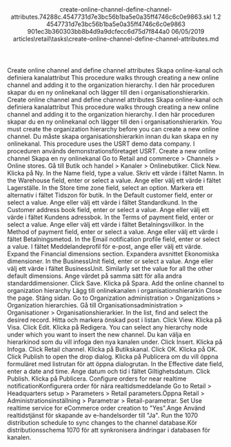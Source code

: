 <?xml version="1.0" encoding="UTF-8"?>
<xliff xmlns:logoport="urn:logoport:xliffeditor:xliff-extras:1.0" xmlns:xsi="http://www.w3.org/2001/XMLSchema-instance" xmlns="urn:oasis:names:tc:xliff:document:1.2" xmlns:xliffext="urn:microsoft:content:schema:xliffextensions" version="1.2" xsi:schemaLocation="urn:oasis:names:tc:xliff:document:1.2 xliff-core-1.2-transitional.xsd">
  <file datatype="xml" source-language="en-US" original="create-online-channel-define-channel-attributes.md" target-language="sv-SE">
    <header>
      <tool tool-company="Microsoft" tool-version="1.0-d915bc8" tool-name="mdxliff" tool-id="mdxliff"/>
      <xliffext:skl_file_name>create-online-channel-define-channel-attributes.74288c.4547731d7e3bc56b1ba5e0a35ff4746c6c0e9863.skl</xliffext:skl_file_name>
      <xliffext:version>1.2</xliffext:version>
      <xliffext:ms.openlocfilehash>4547731d7e3bc56b1ba5e0a35ff4746c6c0e9863</xliffext:ms.openlocfilehash>
      <xliffext:ms.sourcegitcommit>901ec3b360303bb8b4d9a9dcfecc6d75d7f844a0</xliffext:ms.sourcegitcommit>
      <xliffext:ms.lasthandoff>06/05/2019</xliffext:ms.lasthandoff>
      <xliffext:ms.openlocfilepath>articles\retail\tasks\create-online-channel-define-channel-attributes.md</xliffext:ms.openlocfilepath>
    </header>
    <body>
      <group extype="content" id="content">
        <trans-unit xml:space="preserve" translate="yes" id="101" restype="x-metadata">
          <source>Create online channel and define channel attributes</source>
        <target logoport:matchpercent="101" state="translated" state-qualifier="leveraged-tm">Skapa online-kanal och definiera kanalattribut</target></trans-unit>
        <trans-unit xml:space="preserve" translate="yes" id="102" restype="x-metadata">
          <source>This procedure walks through creating a new online channel and adding it to the organization hierarchy.</source>
        <target logoport:matchpercent="101" state="translated" state-qualifier="leveraged-tm">I den här proceduren skapar du en ny onlinekanal och lägger till den i organisationshierarkin.</target></trans-unit>
        <trans-unit xml:space="preserve" translate="yes" id="103">
          <source>Create online channel and define channel attributes</source>
        <target logoport:matchpercent="101" state="translated" state-qualifier="leveraged-tm">Skapa online-kanal och definiera kanalattribut</target></trans-unit>
        <trans-unit xml:space="preserve" translate="yes" id="104">
          <source>This procedure walks through creating a new online channel and adding it to the organization hierarchy.</source>
        <target logoport:matchpercent="101" state="translated" state-qualifier="leveraged-tm">I den här proceduren skapar du en ny onlinekanal och lägger till den i organisationshierarkin.</target></trans-unit>
        <trans-unit xml:space="preserve" translate="yes" id="105">
          <source>You must create the organization hierarchy before you can create a new online channel.</source>
        <target logoport:matchpercent="101" state="translated" state-qualifier="leveraged-tm">Du måste skapa organisationshierarkin innan du kan skapa en ny onlinekanal.</target></trans-unit>
        <trans-unit xml:space="preserve" translate="yes" id="106">
          <source>This procedure uses the USRT demo data company.</source>
        <target logoport:matchpercent="101" state="translated" state-qualifier="leveraged-tm">I proceduren används demonstrationsföretaget USRT.</target></trans-unit>
        <trans-unit xml:space="preserve" translate="yes" id="107">
          <source>Create a new online channel</source>
        <target logoport:matchpercent="101" state="translated" state-qualifier="leveraged-tm">Skapa en ny onlinekanal</target></trans-unit>
        <trans-unit xml:space="preserve" translate="yes" id="108">
          <source>Go to Retail and commerce &gt; Channels &gt; Online stores.</source>
        <target logoport:matchpercent="101" state="translated" state-qualifier="leveraged-tm">Gå till Butik och handel &gt; Kanaler &gt; Onlinebutiker.</target></trans-unit>
        <trans-unit xml:space="preserve" translate="yes" id="109">
          <source>Click New.</source>
        <target logoport:matchpercent="101" state="translated" state-qualifier="leveraged-tm">Klicka på Ny.</target></trans-unit>
        <trans-unit xml:space="preserve" translate="yes" id="110">
          <source>In the Name field, type a value.</source>
        <target logoport:matchpercent="101" state="translated" state-qualifier="leveraged-tm">Skriv ett värde i fältet Namn.</target></trans-unit>
        <trans-unit xml:space="preserve" translate="yes" id="111">
          <source>In the Warehouse field, enter or select a value.</source>
        <target logoport:matchpercent="101" state="translated" state-qualifier="leveraged-tm">Ange eller välj ett värde i fältet Lagerställe.</target></trans-unit>
        <trans-unit xml:space="preserve" translate="yes" id="112">
          <source>In the Store time zone field, select an option.</source>
        <target logoport:matchpercent="101" state="translated" state-qualifier="leveraged-tm">Markera ett alternativ i fältet Tidszon för butik.</target></trans-unit>
        <trans-unit xml:space="preserve" translate="yes" id="113">
          <source>In the Default customer field, enter or select a value.</source>
        <target logoport:matchpercent="101" state="translated" state-qualifier="leveraged-tm">Ange eller välj ett värde i fältet Standardkund.</target></trans-unit>
        <trans-unit xml:space="preserve" translate="yes" id="114">
          <source>In the Customer address book field, enter or select a value.</source>
        <target logoport:matchpercent="101" state="translated" state-qualifier="leveraged-tm">Ange eller välj ett värde i fältet Kundens adressbok.</target></trans-unit>
        <trans-unit xml:space="preserve" translate="yes" id="115">
          <source>In the Terms of payment field, enter or select a value.</source>
        <target logoport:matchpercent="101" state="translated" state-qualifier="leveraged-tm">Ange eller välj ett värde i fältet Betalningsvillkor.</target></trans-unit>
        <trans-unit xml:space="preserve" translate="yes" id="116">
          <source>In the Method of payment field, enter or select a value.</source>
        <target logoport:matchpercent="101" state="translated" state-qualifier="leveraged-tm">Ange eller välj ett värde i fältet Betalningsmetod.</target></trans-unit>
        <trans-unit xml:space="preserve" translate="yes" id="117">
          <source>In the Email notification profile field, enter or select a value.</source>
        <target logoport:matchpercent="101" state="translated" state-qualifier="leveraged-tm">I fältet Meddelandeprofil för e-post, ange eller välj ett värde.</target></trans-unit>
        <trans-unit xml:space="preserve" translate="yes" id="118">
          <source>Expand the Financial dimensions section.</source>
        <target logoport:matchpercent="101" state="translated" state-qualifier="leveraged-tm">Expandera avsnittet Ekonomiska dimensioner.</target></trans-unit>
        <trans-unit xml:space="preserve" translate="yes" id="119">
          <source>In the BusinessUnit field, enter or select a value.</source>
        <target logoport:matchpercent="101" state="translated" state-qualifier="leveraged-tm">Ange eller välj ett värde i fältet BusinessUnit.</target></trans-unit>
        <trans-unit xml:space="preserve" translate="yes" id="120">
          <source>Similarly set the value for all the other default dimensions.</source>
        <target logoport:matchpercent="101" state="translated" state-qualifier="leveraged-tm">Ange värdet på samma sätt för alla andra standarddimensioner.</target></trans-unit>
        <trans-unit xml:space="preserve" translate="yes" id="121">
          <source>Click Save.</source>
        <target logoport:matchpercent="101" state="translated" state-qualifier="leveraged-tm">Klicka på Spara.</target></trans-unit>
        <trans-unit xml:space="preserve" translate="yes" id="122">
          <source>Add the online channel to organization hierarchy</source>
        <target logoport:matchpercent="101" state="translated" state-qualifier="leveraged-tm">Lägg till onlinekanalen i organisationshierarkin</target></trans-unit>
        <trans-unit xml:space="preserve" translate="yes" id="123">
          <source>Close the page.</source>
        <target logoport:matchpercent="101" state="translated" state-qualifier="leveraged-tm">Stäng sidan.</target></trans-unit>
        <trans-unit xml:space="preserve" translate="yes" id="124">
          <source>Go to Organization administration &gt; Organizations &gt; Organization hierarchies.</source>
        <target logoport:matchpercent="101" state="translated" state-qualifier="leveraged-tm">Gå till Organisationsadministration &gt; Organisationer &gt; Organisationshierarkier.</target></trans-unit>
        <trans-unit xml:space="preserve" translate="yes" id="125">
          <source>In the list, find and select the desired record.</source>
        <target logoport:matchpercent="101" state="translated" state-qualifier="leveraged-tm">Hitta och markera önskad post i listan.</target></trans-unit>
        <trans-unit xml:space="preserve" translate="yes" id="126">
          <source>Click View.</source>
        <target logoport:matchpercent="101" state="translated" state-qualifier="leveraged-tm">Klicka på Visa.</target></trans-unit>
        <trans-unit xml:space="preserve" translate="yes" id="127">
          <source>Click Edit.</source>
        <target logoport:matchpercent="101" state="translated" state-qualifier="leveraged-tm">Klicka på Redigera.</target></trans-unit>
        <trans-unit xml:space="preserve" translate="yes" id="128">
          <source>You can select any hierarchy node under which you want to insert the new channel.</source>
        <target logoport:matchpercent="101" state="translated" state-qualifier="leveraged-tm">Du kan välja en hierarkinod som du vill infoga den nya kanalen under.</target></trans-unit>
        <trans-unit xml:space="preserve" translate="yes" id="129">
          <source>Click Insert.</source>
        <target logoport:matchpercent="101" state="translated" state-qualifier="leveraged-tm">Klicka på Infoga.</target></trans-unit>
        <trans-unit xml:space="preserve" translate="yes" id="130">
          <source>Click Retail channel.</source>
        <target logoport:matchpercent="101" state="translated" state-qualifier="leveraged-tm">Klicka på Butikskanal.</target></trans-unit>
        <trans-unit xml:space="preserve" translate="yes" id="131">
          <source>Click OK.</source>
        <target logoport:matchpercent="101" state="translated" state-qualifier="leveraged-tm">Klicka på OK.</target></trans-unit>
        <trans-unit xml:space="preserve" translate="yes" id="132">
          <source>Click Publish to open the drop dialog.</source>
        <target logoport:matchpercent="101" state="translated" state-qualifier="leveraged-tm">Klicka på Publicera om du vill öppna formuläret med listrutan för att öppna dialogrutan.</target></trans-unit>
        <trans-unit xml:space="preserve" translate="yes" id="133">
          <source>In the Effective date field, enter a date and time.</source>
        <target logoport:matchpercent="100" state="translated" state-qualifier="leveraged-tm">Ange datum och tid i fältet Giltighetsdatum.</target></trans-unit>
        <trans-unit xml:space="preserve" translate="yes" id="134">
          <source>Click Publish.</source>
        <target logoport:matchpercent="100" state="translated" state-qualifier="leveraged-tm">Klicka på Publicera.</target></trans-unit>
        <trans-unit xml:space="preserve" translate="yes" id="135">
          <source>Configure orders for near realtime notification</source><target logoport:matchpercent="70" state="translated" state-qualifier="leveraged-mt">Konfigurera order för nära realtidsmeddelande</target>
        </trans-unit>
        <trans-unit xml:space="preserve" translate="yes" id="136">
          <source>Go to Retail  &gt; Headquarters setup &gt; Parameters &gt; Retail parameters.</source><target logoport:matchpercent="98" state="translated" state-qualifier="fuzzy-match">Öppna Retail &gt; Administrationsinställning &gt; Parametrar &gt; Retail-parametrar.</target>
        </trans-unit>
        <trans-unit xml:space="preserve" translate="yes" id="137">
          <source>Set Use realtime service for eCommerce order creation to "Yes".</source><target logoport:matchpercent="70" state="translated" state-qualifier="leveraged-mt">Ange Använd realtidstjänst för skapande av e-handelsorder till "Ja".</target>
        </trans-unit>
        <trans-unit xml:space="preserve" translate="yes" id="138">
          <source>Run the 1070 distribution schedule to sync changes to the channel database.</source><target logoport:matchpercent="91" state="translated" state-qualifier="fuzzy-match">Kör distributionsschema 1070 för att synkronisera ändringar i databasen för kanalen.</target>
        </trans-unit>
      </group>
    </body>
  </file>
</xliff>